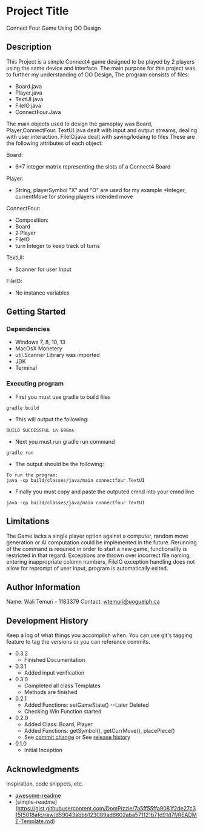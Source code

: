 # Project Title

Connect Four Game Using OO Design

## Description

This Project is a simple Connect4 game designed to be played by 2 players using the same device and interface. The main purpose for this project was to further my understanding of OO Design, 
The program consists of files: 

* Board.java 
* Player.java
* TextUI.java
* FileIO.java
* ConnectFour.Java

The main objects used to design the gameplay was Board, Player,ConnectFour. TextUI.java dealt with input and output streams, dealing with user interaction. FileIO.java dealt with saving/lodaing to files
These are the following attributes of each object:

Board:
* 6*7 integer matrix representing the slots of a Connect4 Board

Player:
* String, playerSymbol "X" and "O" are used for my example
*Integer, currentMove for storing players intended move

ConnectFour:
* Composition:
* Board
* 2 Player
* FileIO
* turn Integer to keep track of turns

TextUI:
* Scanner for user Input

FileIO:
* No instance variables

## Getting Started

### Dependencies

* Windows 7, 8, 10, 13
* MacOsX Monetery
* util.Scanner Library was imported
* JDK
* Terminal

### Executing program

* First you must use gradle to build files
```
gradle build
```
* This will output the following:
```
BUILD SUCCESSFUL in 698ms
```
* Next you must run gradle run command
```
gradle run
```
* The output should be the following:
```
To run the program:
java -cp build/classes/java/main connectfour.TextUI
```
* Finally you must copy and paste the outputed cmnd into your cmnd line
```
java -cp build/classes/java/main connectfour.TextUI
```


## Limitations

The Game lacks a single player option against a computer, random move generation or AI computation could be implemented in the future.
Rerunning of the command is requried in order to start a new game, functionality is restricted in that regard. Exceptions are thrown over incorrect file naming, entering inappropriate column numbers,
FileIO exception handling does not allow for reprompt of user input, program is automatically exited.

## Author Information

Name: Wali Temuri - 1183379
Contact: wtemuri@uoguelph.ca

## Development History

Keep a log of what things you accomplish when.  You can use git's tagging feature to tag the versions or you can reference commits.

* 0.3.2
    * Finished Documentation
* 0.3.1
    * Added input verification
* 0.3.0
    * Completed all class Templates
    * Methods are finished
* 0.2.1
    * Added Functions: setGameState() --Later Deleted
    * Checking Win Function started
* 0.2.0
    * Added Class: Board, Player
    * Added Functions: getSymbol(), getCurrMove(), placePiece()
    * See [commit change]() or See [release history]()
* 0.1.0
    * Initial Inception 

## Acknowledgments

Inspiration, code snippets, etc.
* [awesome-readme](https://github.com/matiassingers/awesome-readme)
* [simple-readme] (https://gist.githubusercontent.com/DomPizzie/7a5ff55ffa9081f2de27c315f5018afc/raw/d59043abbb123089ad6602aba571121b71d91d7f/README-Template.md)




